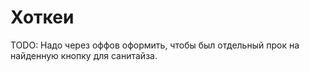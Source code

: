 # Хоткеи

TODO: Надо через оффов оформить, чтобы был отдельный прок на найденную кнопку для санитайза.

